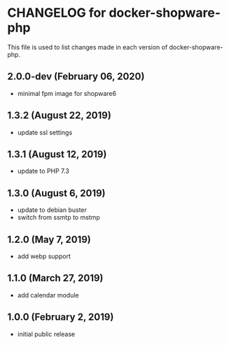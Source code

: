 # CHANGELOG for docker-shopware-php

This file is used to list changes made in each version of docker-shopware-php.

## 2.0.0-dev (February 06, 2020)

* minimal fpm image for shopware6

## 1.3.2 (August 22, 2019)

* update ssl settings

## 1.3.1 (August 12, 2019)

* update to PHP 7.3

## 1.3.0 (August 6, 2019)

* update to debian buster
* switch from ssmtp to mstmp

## 1.2.0 (May 7, 2019)

* add webp support

## 1.1.0 (March 27, 2019)

* add calendar module

## 1.0.0 (February 2, 2019)

* initial public release